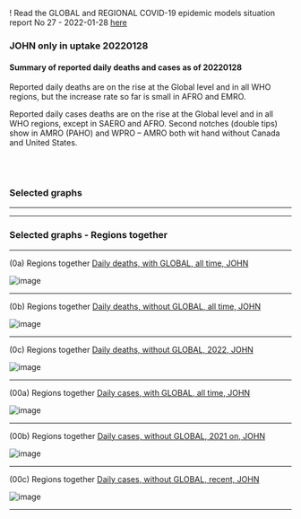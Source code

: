 ! Read the GLOBAL and REGIONAL COVID-19 epidemic models situation report No 27 - 2022-01-28 [here](https://github.com/pourmalek/CovidVisualizedGlobal/blob/main/situation%20reports/27%20Global%20and%20regional%20COVID-19%20epidemic%20models%20situation%20report%20No%2027%20–%202022-01-28.pdf)

### JOHN only in uptake 20220128

#### Summary of reported daily deaths and cases as of 20220128

Reported daily deaths are on the rise at the Global level and in all WHO regions, but the increase rate so far is small in AFRO and EMRO. 

Reported daily cases deaths are on the rise at the Global level and in all WHO regions, except in SAERO and AFRO. Second notches (double tips) show in AMRO (PAHO) and WPRO – AMRO both wit hand without Canada and United States. 



<br/><br/>


### Selected graphs


****
****


### Selected graphs - Regions together


****

(0a) Regions together [Daily deaths, with GLOBAL, all time, JOHN](https://github.com/pourmalek/CovidVisualizedGlobal/blob/main/20220128/output/merge/graph%201a1%20JOHN%20COVID-19%20daily%20deaths%2C%20regions%20together%2C%20JOHN.pdf)

![image](https://user-images.githubusercontent.com/30849720/151680636-207fa361-add5-4dbd-92fe-cfe393ee15e5.png)

****

(0b) Regions together [Daily deaths, without GLOBAL, all time, JOHN](https://github.com/pourmalek/CovidVisualizedGlobal/blob/main/20220128/output/merge/graph%201a2%20JOHN%20COVID-19%20daily%20deaths%2C%20regions%20together%2C%20JOHN.pdf)

![image](https://user-images.githubusercontent.com/30849720/151680652-17c7a281-106f-45a6-a63f-570fac5f9e2b.png)

****

(0c) Regions together [Daily deaths, without GLOBAL, 2022, JOHN](https://github.com/pourmalek/CovidVisualizedGlobal/blob/main/20220128/output/merge/graph%201a3%20JOHN%20COVID-19%20daily%20deaths%2C%20regions%20together%2C%20JOHN.pdf)

![image](https://user-images.githubusercontent.com/30849720/151680669-bbfd528b-7f77-4884-a1b3-616f0cf3cb1c.png)

****

(00a) Regions together [Daily cases, with GLOBAL, all time, JOHN](https://github.com/pourmalek/CovidVisualizedGlobal/blob/main/20220128/output/merge/graph%202a1%20JOHN%20COVID-19%20daily%20cases%2C%20regions%20together%2C%20JOHN.pdf)

![image](https://user-images.githubusercontent.com/30849720/151680978-1ff77189-cc08-49e6-8b32-3c40d0b10b23.png)

****

(00b) Regions together [Daily cases, without GLOBAL, 2021 on, JOHN](https://github.com/pourmalek/CovidVisualizedGlobal/blob/main/20220128/output/merge/graph%202a2%20JOHN%20COVID-19%20daily%20cases%2C%20regions%20together%2C%20JOHN.pdf)

![image](https://user-images.githubusercontent.com/30849720/151681000-4d490913-a787-49fc-9112-6eb991448151.png)

****

(00c) Regions together [Daily cases, without GLOBAL, recent, JOHN](https://github.com/pourmalek/CovidVisualizedGlobal/blob/main/20220128/output/merge/graph%202a3%20JOHN%20COVID-19%20daily%20cases%2C%20regions%20together%2C%20JOHN.pdf)

![image](https://user-images.githubusercontent.com/30849720/151681022-db8f5e78-e33f-47a7-86f6-0647b730014a.png)

****
